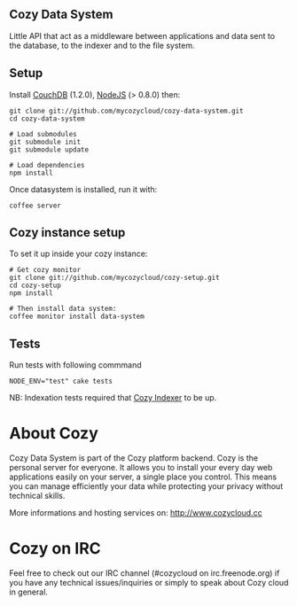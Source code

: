 ## Cozy Data System

Little API that act as a middleware between applications and data sent to the 
database, to the indexer and to the file system.

## Setup 

Install 
[CouchDB](https://github.com/mycozycloud/cozy-data-system/wiki/Couchdb-help)
(1.2.0), 
[NodeJS](https://github.com/mycozycloud/cozy-data-system/wiki/Nodejs-help)
(> 0.8.0) then:

    git clone git://github.com/mycozycloud/cozy-data-system.git
    cd cozy-data-system
    
    # Load submodules
    git submodule init
    git submodule update

    # Load dependencies
    npm install

Once datasystem is installed, run it with:

    coffee server

## Cozy instance setup

To set it up inside your cozy instance:

    # Get cozy monitor
    git clone git://github.com/mycozycloud/cozy-setup.git
    cd cozy-setup
    npm install

    # Then install data system:
    coffee monitor install data-system
    
## Tests

Run tests with following commmand

    NODE_ENV="test" cake tests

NB: Indexation tests required that 
[Cozy Indexer](https://github.com/mycozycloud/cozy-data-indexer) to be up.

# About Cozy

Cozy Data System is part of the Cozy platform backend. Cozy is the personal
server for everyone. It allows you to install your every day web applications 
easily on your server, a single place you control. This means you can manage 
efficiently your data while protecting your privacy without technical skills.

More informations and hosting services on:
http://www.cozycloud.cc

# Cozy on IRC
Feel free to check out our IRC channel (#cozycloud on irc.freenode.org) if you have any technical issues/inquiries or simply to speak about Cozy cloud in general.

